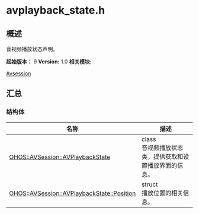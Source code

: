 # avplayback_state.h


## 概述

音视频播放状态声明。

**起始版本：**
9
**Version:**
1.0
**相关模块:**

[Avsession](avsession.md)


## 汇总


### 结构体

  | 名称 | 描述 | 
| -------- | -------- |
| [OHOS::AVSession::AVPlaybackState](_o_h_o_s_1_1_a_v_session_1_1_a_v_playback_state.md) | class<br/>音视频播放状态类，提供获取和设置播放界面的信息。  | 
| [OHOS::AVSession::AVPlaybackState::Position](_1_a_v_session_1_1_a_v_playback_state_1_1_position.md) | struct<br/>播放位置的相关信息。  | 
